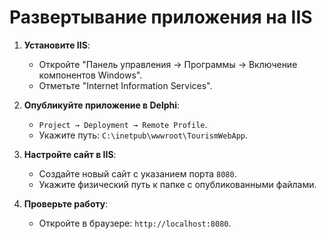# Развертывание приложения на IIS

1. **Установите IIS**:  
   - Откройте "Панель управления → Программы → Включение компонентов Windows".  
   - Отметьте "Internet Information Services".

2. **Опубликуйте приложение в Delphi**:  
   - `Project → Deployment → Remote Profile`.  
   - Укажите путь: `C:\inetpub\wwwroot\TourismWebApp`.

3. **Настройте сайт в IIS**:  
   - Создайте новый сайт с указанием порта `8080`.  
   - Укажите физический путь к папке с опубликованными файлами.

4. **Проверьте работу**:  
   - Откройте в браузере: `http://localhost:8080`.